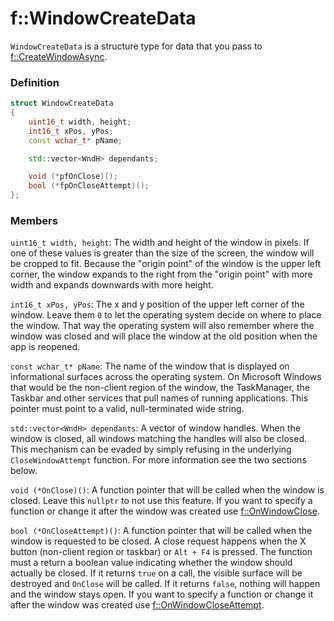 # f::WindowCreateData
`WindowCreateData` is a structure type for data that you pass to [f::CreateWindowAsync](CreateWindowAsync_function.md).

### Definition
```C++
struct WindowCreateData
{
    uint16_t width, height;
    int16_t xPos, yPos;
    const wchar_t* pName;

    std::vector<WndH> dependants;

    void (*pfOnClose)();
    bool (*fpOnCloseAttempt)();
};
```

### Members
`uint16_t width, height`:
The width and height of the window in pixels. If one of these values is greater than the size of the screen, the window 
will be cropped to fit. Because the "origin point" of the window is the upper left corner, the window expands to the 
right from the "origin point" with more width and expands downwards with more height.

`int16_t xPos, yPos`:
The x and y position of the upper left corner of the window. Leave them `0` to let the operating system decide on where 
to place the window. That way the operating system will also remember where the window was closed and will place the 
window at the old position when the app is reopened.

`const wchar_t* pName`:
The name of the window that is displayed on informational surfaces across the operating system. On Microsoft Windows 
that would be the non-client region of the window, the TaskManager, the Taskbar and other services that pull names of 
running applications. This pointer must point to a valid, null-terminated wide string.

`std::vector<WndH> dependants`:
A vector of window handles. When the window is closed, all windows matching the handles will also be closed. This 
mechanism can be evaded by simply refusing in the underlying `CloseWindowAttempt` function. For more information see the
two sections below.

`void (*OnClose)()`:
A function pointer that will be called when the window is closed. Leave this `nullptr` to not use this feature. If you 
want to specify a function or change it after the window was created use [f::OnWindowClose](OnWindowClose_function.md).

`bool (*OnCloseAttempt)()`:
A function pointer that will be called when the window is requested to be closed. A close request happens when the X 
button (non-client region or taskbar) or `Alt + F4` is pressed. The function must a return a boolean value indicating 
whether the window should actually be closed. If it returns `true` on a call, the visible surface will be destroyed and 
`OnClose` will be called. If it returns `false`, nothing will happen and the window stays open. If you want to specify a
function or change it after the window was created use [f::OnWindowCloseAttempt](OnWindowCloseAttempt_function.md).
